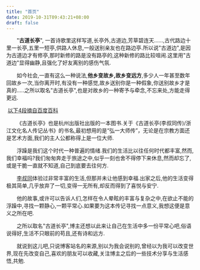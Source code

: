 ```yaml
---
title: "首页"
date: 2019-10-31T09:43:21+08:00
draft: false
---
```

&emsp;&emsp;"**古道长亭**", 一首诗歌里这样写道,长亭外,古道边,芳草碧连天......,古代路边十里一长亭,五里一短亭,供路人休息,一般送别亲友也在路边亭.所以说"古道边",是因为古道边才有修亭,那时新修的路是没有路亭的,这种新修的路比较喧闹.这里用"古道边"显得幽静,且强化了好友离别的感伤气氛.

&emsp;&emsp;如今社会,一直有这么一种说法,**他乡变故乡,故乡变远方**,多少人一年甚至数年回故乡一次,当你离开时,有没有一种感觉,故乡送别你是一种假象,你送别故乡才是真的.....之所以取名"古道长亭",也是对故乡的一种寄予与牵念,不忘来处,方能走得更远.

​		[以下4段摘自百度百科]([https://baike.baidu.com/item/%E5%8F%A4%E9%81%93%E9%95%BF%E4%BA%AD/12133763?fr=aladdin](https://baike.baidu.com/item/古道长亭/12133763?fr=aladdin))

&emsp;&emsp;《古道长亭》也是杭州出版社出版的一本图书.关于《古道长亭(李叔同传)/浙江文化名人传记丛书》的书名,最初想用的是“弘一大师传”，无论是在宗教方面还是艺术方面,我们的主人公都称得上是一位大师.

&emsp;&emsp;浮躁是我们这个时代一种普遍的情绪.我们的生活比以往任何时代都丰富,然而,我们幸福吗?我们匆匆奔走于旅途之中,似乎一刻也舍不得停下来休息,然而却忘了,或是干脆一直就不知道,自己到底要去往何方.

&emsp;&emsp;[李叔同](https://baike.baidu.com/item/李叔同)体验过非常丰富的生活,但那并未让他感到幸福.出家之后,他的生活变得极其简单,几乎放弃了一切,变得一无所有,却反而得到了喜悦与安宁.

&emsp;&emsp;他的故事,或许可以告诉人们,怎样在令人晕眩的丰富与复杂之中,在欲止不能的浮躁中,寻找一颗静心,一颗平常心.如果要为这本传记寻找一点意义,我想这便是意义之所在吧.	

&emsp;&emsp;之所以取名"古道长亭",博主还想以此来让自己在生活中多一份平常心吧,俗语说得好,生活不只眼前的苟且,还有诗和远方.

&emsp;&emsp;就说到这儿吧,只说博客站名的来源,别以为我会说别的,曾经以为我可以改变世界,现在先改变自己,喜欢的朋友可以收藏,关注博主之后的一些技术分享与生活感悟,共勉.

​		